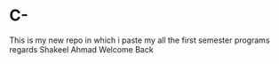 # C-
This is my new repo in which i paste my all the first semester programs
regards Shakeel Ahmad
Welcome Back